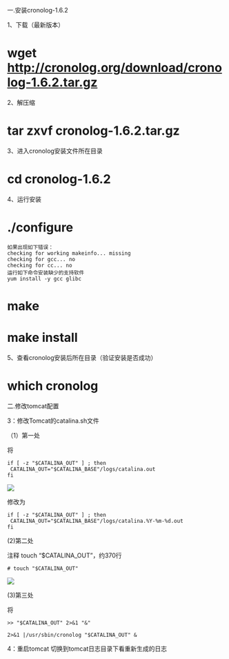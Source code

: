 一.安装cronolog-1.6.2 

1、下载（最新版本）
#  wget http://cronolog.org/download/cronolog-1.6.2.tar.gz
2、解压缩
# tar zxvf cronolog-1.6.2.tar.gz
3、进入cronolog安装文件所在目录
# cd cronolog-1.6.2
4、运行安装
# ./configure
    如果出现如下错误：
    checking for working makeinfo... missing
    checking for gcc... no
    checking for cc... no
    运行如下命令安装缺少的支持软件
    yum install -y gcc glibc
# make
# make install

5、查看cronolog安装后所在目录（验证安装是否成功）
# which cronolog

二.修改tomcat配置


3：修改Tomcat的catalina.sh文件



（1）第一处





将

```shell
if [ -z "$CATALINA_OUT" ] ; then  
 CATALINA_OUT="$CATALINA_BASE"/logs/catalina.out  
fi  
```
![](2018-03-28-15-31-24.png) 

修改为
```shell
if [ -z "$CATALINA_OUT" ] ; then  
 CATALINA_OUT="$CATALINA_BASE"/logs/catalina.%Y-%m-%d.out  
fi  
```

(2)第二处



注释 touch “$CATALINA_OUT”，约370行

```
# touch "$CATALINA_OUT"  
```
![](2018-03-28-15-34-18.png)

(3)第三处



将

```
>> "$CATALINA_OUT" 2>&1 "&"  
```

```
2>&1 |/usr/sbin/cronolog "$CATALINA_OUT" &  
```



4：重启tomcat 切换到tomcat日志目录下看重新生成的日志